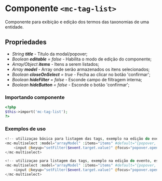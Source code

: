 # Componente `<mc-tag-list>`
Componente para exibição e edição dos termos das taxonomias de uma entidade. 
  
## Propriedades
- *String **title*** - Título da modal/popover;
- *Boolean **editable** = false* - Habilita o modo de edição do componente;
- *Array/Object **items*** - Itens a serem listados;
- *Array **model*** - Array onde serão armazenados os itens selecionados;
- *Boolean **closeOnSelect** = true* - Fecha ao clicar no botão 'confirmar';
- *Boolean **hideFilter** = false* - Esconde campo de filtragem interna;
- *Boolean **hideButton** = false* - Esconde o botão 'confirmar';

### Importando componente
```PHP
<?php 
$this->import('mc-tag-list');
?>
```
### Exemplos de uso
```PHP
<!-- utilizaçao básica para listagem das tags, exemplo na edição do evento.-->
<mc-multiselect :model="arrayModel" :items="items" #default="{popover, setFilter}">
    <input @keyup="setFilter($event.target.value)" @focus="popover.open()" placeholder="<?= i::esc_attr__('Selecione os itens: ') ?>">
</mc-multiselect>

<!-- utilizaçao para listagem das tags, exemplo na edição do evento, escondendo filtro e botão-->
<mc-multiselect :model="arrayModel" :items="items" #default="{popover, setFilter}" hide-filter hide-button>
    <input @keyup="setFilter($event.target.value)" @focus="popover.open()" placeholder="<?= i::esc_attr__('Selecione os itens: ') ?>">
</mc-multiselect>

```
